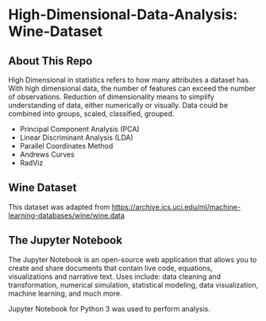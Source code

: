 # High-Dimensional-Data-Analysis: Wine-Dataset

## About This Repo

High Dimensional in statistics refers to how many attributes a dataset has.
With high dimensional data, the number of features can exceed the number of observations.
Reduction of dimensionality means to simplify understanding of data, either numerically or visually. Data could be combined into groups, scaled, classified, grouped.

<ul>
<li> Principal Component Analysis (PCA)</li>
<li> Linear Discriminant Analysis (LDA)</li>
<li> Parallel Coordinates Method</li>
<li> Andrews Curves</li>
<li> RadViz</li>
</ul>

## Wine Dataset
This dataset was adapted from https://archive.ics.uci.edu/ml/machine-learning-databases/wine/wine.data

## The Jupyter Notebook
The Jupyter Notebook is an open-source web application that allows you to create and share documents that contain live code, equations, visualizations and narrative text. Uses include: data cleaning and transformation, numerical simulation, statistical modeling, data visualization, machine learning, and much more.

Jupyter Notebook for Python 3 was used to perform analysis.
